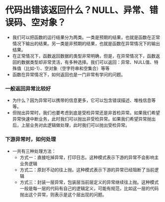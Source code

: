 # 代码出错该返回什么？NULL、异常、错误码、空对象？

* 我们可以把函数的运行结果分为两类。一类是预期的结果，也就是函数在正常情况下输出的结果。另一类是非预期的结果，也就是函数在异常情况下的输出结果。
* 在正常情况下，函数返回数据的类型非常明确，但是，在异常情况下，函数返回的数据类型却非常灵活，有多种选择。我们可以返回：异常、NULL值、特殊值（比如-1）、空对象（空字符串和空集合）等等
* 函数在异常情况下，如何返回也是一门非常有学问的问题。

### 一般返回异常比较好

* 为什么？因为异常可以携带的信息更多，它可以包含错误描述、堆栈信息等等。
* 但抛出异常时，我们也要考虑到底是受检异常还是非首检异常。如果我们希望异常快速中断业务，此时我们可以抛出非受检异常。如果我们希望异常抛出后，上层业务对此逻辑做处理，此时我们可以抛出受检异常。

### 下游异常时，如何处理

* 一共有三种处理方法：
  * 方式一：直接吃掉异常，打印日志。这种模式表示下游的异常不会影响主业务逻辑
  * 方式二：原封不动的往上抛。这种模式表示下游的异常已经阻断了当前逻辑
  * 方式三：封装一层异常，包装层当前层定义的异常继续往上抛。这种模式一般是每一层的代码有自己的逻辑定义，可能有规范，比如这一层的代码抛出这个异常，则表示是这个层出现的问题。